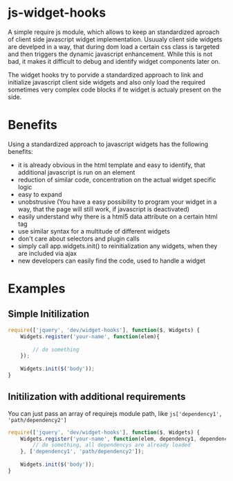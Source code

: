 # js-widget-hooks
A simple require js module, which allows to keep an standardized aproach of client side javascript widget implementation. Usuualy client side widgets are develped in a way, that during dom load a certain css class is targeted and then triggers the dynamic javascript enhancement. While this is not bad, it makes it difficult to debug and identify widget components later on. 

The widget hooks try to porvide a standardized approach to link and initialize javascript client side widgets and also only load the required sometimes very complex code blocks if te widget is actualy present on the side.

# Benefits

Using a standardized approach to javascript widgets has the following benefits:

* it is already obvious in the html template and easy to identify, that additional javascript is run on an element
* reduction of similar code, concentration on the actual widget specific logic
* easy to expand
* unobstrusive (You have a easy possibility to program your widget in a way, that the page will still work, if javascript is deactivated)
* easily understand why there is a html5 data attribute on a certain html tag
* use similar syntax for a multitude of different widgets
* don't care about selectors and plugin calls
* simply call app.widgets.init() to reinitialization any widgets, when they are included via ajax
* new developers can easily find the code, used to handle a widget

# Examples

## Simple Initilization
```js
require(['jquery', 'dev/widget-hooks'], function($, Widgets) {
	Widgets.register('your-name', function(elem){
		
		// do something
	});
	
	Widgets.init($('body'));
}
```

## Initilization with additional requirements

You can just pass an array of requirejs module path, like ```js['dependency1', 'path/dependency2']```

```js
require(['jquery', 'dev/widget-hooks'], function($, Widgets) {
	Widgets.register('your-name', function(elem, dependency1, dependency2){
		// do something, all dependencys are already loaded
	}, ['dependency1', 'path/dependency2']);
	
	Widgets.init($('body'));
}
```
 
